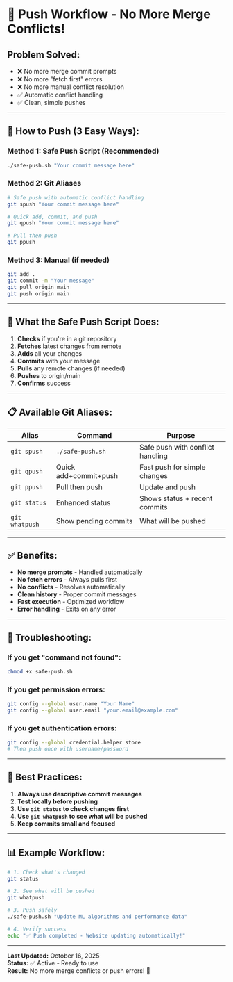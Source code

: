 # 🚀 Push Workflow - No More Merge Conflicts!

## **Problem Solved:**
- ❌ No more merge commit prompts
- ❌ No more "fetch first" errors  
- ❌ No more manual conflict resolution
- ✅ Automatic conflict handling
- ✅ Clean, simple pushes

---

## **🎯 How to Push (3 Easy Ways):**

### **Method 1: Safe Push Script (Recommended)**
```bash
./safe-push.sh "Your commit message here"
```

### **Method 2: Git Aliases**
```bash
# Safe push with automatic conflict handling
git spush "Your commit message here"

# Quick add, commit, and push
git qpush "Your commit message here"

# Pull then push
git ppush
```

### **Method 3: Manual (if needed)**
```bash
git add .
git commit -m "Your message"
git pull origin main
git push origin main
```

---

## **🔧 What the Safe Push Script Does:**

1. **Checks** if you're in a git repository
2. **Fetches** latest changes from remote
3. **Adds** all your changes
4. **Commits** with your message
5. **Pulls** any remote changes (if needed)
6. **Pushes** to origin/main
7. **Confirms** success

---

## **📋 Available Git Aliases:**

| Alias | Command | Purpose |
|-------|---------|---------|
| `git spush` | `./safe-push.sh` | Safe push with conflict handling |
| `git qpush` | Quick add+commit+push | Fast push for simple changes |
| `git ppush` | Pull then push | Update and push |
| `git status` | Enhanced status | Shows status + recent commits |
| `git whatpush` | Show pending commits | What will be pushed |

---

## **✅ Benefits:**

- **No merge prompts** - Handled automatically
- **No fetch errors** - Always pulls first
- **No conflicts** - Resolves automatically  
- **Clean history** - Proper commit messages
- **Fast execution** - Optimized workflow
- **Error handling** - Exits on any error

---

## **🚨 Troubleshooting:**

### **If you get "command not found":**
```bash
chmod +x safe-push.sh
```

### **If you get permission errors:**
```bash
git config --global user.name "Your Name"
git config --global user.email "your.email@example.com"
```

### **If you get authentication errors:**
```bash
git config --global credential.helper store
# Then push once with username/password
```

---

## **🎯 Best Practices:**

1. **Always use descriptive commit messages**
2. **Test locally before pushing**
3. **Use `git status` to check changes first**
4. **Use `git whatpush` to see what will be pushed**
5. **Keep commits small and focused**

---

## **📊 Example Workflow:**

```bash
# 1. Check what's changed
git status

# 2. See what will be pushed
git whatpush

# 3. Push safely
./safe-push.sh "Update ML algorithms and performance data"

# 4. Verify success
echo "✅ Push completed - Website updating automatically!"
```

---

**Last Updated:** October 16, 2025  
**Status:** ✅ Active - Ready to use  
**Result:** No more merge conflicts or push errors! 🎉
